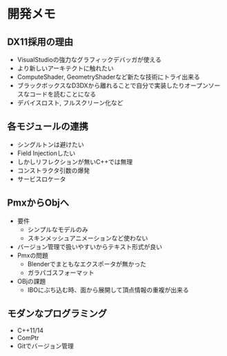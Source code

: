# 開発メモ

## DX11採用の理由
* VisualStudioの強力なグラフィックデバッガが使える
* より新しいアーキテクトに触れたい
* ComputeShader, GeometryShaderなど新たな技術にトライ出来る
* ブラックボックスなD3DXから離れることで自分で実装したりオープンソースなコードを読むことになる
* デバイスロスト, フルスクリーン化など

## 各モジュールの連携
* シングルトンは避けたい
* Field Injectionしたい
* しかしリフレクションが無いC++では無理
* コンストラクタ引数の爆発
* サービスロケータ

## PmxからObjへ
* 要件 
    * シンプルなモデルのみ
    * スキンメッシュアニメーションなど使わない
* バージョン管理で扱いやすいからテキスト形式が良い
* Pmxの問題 
    * Blenderでまともなエクスポータが無かった
    * ガラパゴスフォーマット
* OBjの課題
    * IBOにぶち込む時、面から展開して頂点情報の重複が出来る

## モダンなプログラミング
* C++11/14
* ComPtr
* Gitでバージョン管理